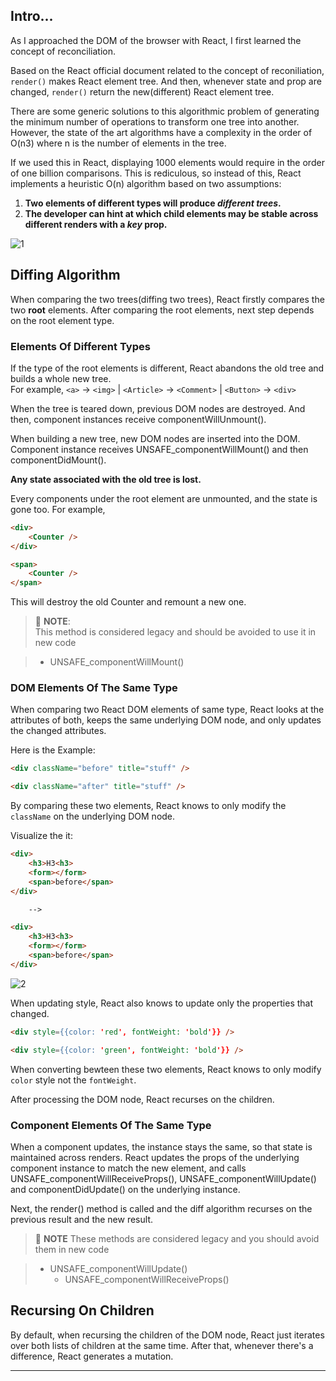 ## Intro...
As I approached the DOM of the browser with React, I first learned the concept of reconciliation.

Based on the React official document related to the concept of reconiliation, `render()` makes React element tree. And then, whenever state and prop are changed, `render()` return the new(different) React element tree.

There are some generic solutions to this algorithmic problem of generating the minimum number of operations to transform one tree into another. However, the state of the art algorithms have a complexity in the order of O(n3) where n is the number of elements in the tree.

If we used this in React, displaying 1000 elements would require in the order of one billion comparisons. This is rediculous, so instead of this, React implements a heuristic O(n) algorithm based on two assumptions:

1. **Two elements of different types will produce *different trees*.**
2. **The developer can hint at which child elements may be stable across different renders with a *key* prop.**

![1](https://github.com/jinscodes/Blog_nextJS/assets/87598134/cade6415-606b-4069-b5e0-134855bd2b08)

## Diffing Algorithm
When comparing the two trees(diffing two trees), React firstly compares the two **root** elements. After comparing the root elements, next step depends on the root element type.

### Elements Of Different Types
If the type of the root elements is different, React abandons the old tree and builds a whole new tree.   
For example, `<a>` -> `<img>` | `<Article>` -> `<Comment>` | `<Button>` -> `<div>`

When the tree is teared down, previous DOM nodes are destroyed. And then, component instances receive componentWillUnmount(). 

When building a new tree, new DOM nodes are inserted into the DOM. Component instance receives UNSAFE_componentWillMount() and then componentDidMount(). 

**Any state associated with the old tree is lost.**

Every components under the root element are unmounted, and the state is gone too. For example,

```html
<div>
	<Counter />
</div>

<span>
	<Counter />
</span>
```

This will destroy the old Counter and remount a new one.

> 🚨 **NOTE**:   
> This method is considered legacy and should be avoided to use it in new code

> - UNSAFE_componentWillMount()

### DOM Elements Of The Same Type
When comparing two React DOM elements of same type, React looks at the attributes of both, keeps the same underlying DOM node, and only updates the changed attributes.

Here is the Example: 

```html
<div className="before" title="stuff" />

<div className="after" title="stuff" />
```

By comparing these two elements, React knows to only modify the `className` on the underlying DOM node.

Visualize the it:

```html
<div>
	<h3>H3<h3>
	<form></form>
	<span>before</span>
</div>

	-->

<div>
	<h3>H3<h3>
	<form></form>
	<span>before</span>
</div>
```

![2](https://github.com/jinscodes/Blog_nextJS/assets/87598134/c4aa5117-a19e-45d2-bf0b-72d2779e5108)



When updating style, React also knows to update only the properties that changed.

```html
<div style={{color: 'red', fontWeight: 'bold'}} />

<div style={{color: 'green', fontWeight: 'bold'}} />
```

When converting bewteen these two elements, React knows to only modify `color` style not the `fontWeight`.

After processing the DOM node, React recurses on the children.

### Component Elements Of The Same Type
When a component updates, the instance stays the same, so that state is maintained across renders. React updates the props of the underlying component instance to match the new element, and calls UNSAFE_componentWillReceiveProps(), UNSAFE_componentWillUpdate() and componentDidUpdate() on the underlying instance.

Next, the render() method is called and the diff algorithm recurses on the previous result and the new result.

> 🚨 **NOTE**
> These methods are considered legacy and you should avoid them in new code

> - UNSAFE_componentWillUpdate()
>	- UNSAFE_componentWillReceiveProps()

## Recursing On Children
By default, when recursing the children of the DOM node, React just iterates over both lists of children at the same time. After that, whenever there's a difference, React generates a mutation. 




---
[](https://legacy.reactjs.org/docs/reconciliation.html)

[](https://programming119.tistory.com/240)

[](https://velog.io/@juno7803/React-Reconciliation-%EC%9E%AC%EC%A1%B0%EC%A0%95)

[](https://www.scaler.com/topics/react/virtual-dom-in-react/)

[](https://www.scaler.com/topics/react/virtual-dom-in-react/)
